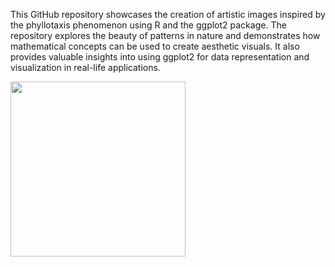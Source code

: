 This GitHub repository showcases the creation of artistic images inspired by the phyllotaxis phenomenon using R and the ggplot2 package.
The repository explores the beauty of patterns in nature and demonstrates how mathematical concepts can be used to create aesthetic visuals.
It also provides valuable insights into using ggplot2 for data representation and visualization in real-life applications.
<p><img style="align: center" src="https://assets.datacamp.com/production/project_62/img/flower.png" height="280" width="280"></p>
